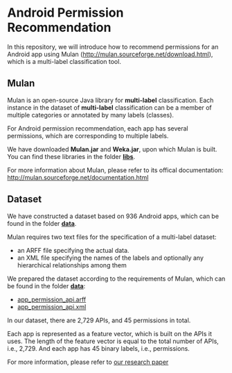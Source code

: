 # Android Permission Recommendation

In this repository, we will introduce how to recommend permissions for an Android app using Mulan (http://mulan.sourceforge.net/download.html), which is a multi-label classification tool. 

## Mulan
Mulan is an open-source Java library for <b>multi-label</b> classification. Each instance in the dataset of <b>multi-label</b> classification can be a member of multiple categories or annotated by many labels (classes). 

For Android permission recommendation, each app has several permissions, which are corresponding to multiple labels. 

We have downloaded <b>Mulan.jar</b> and <b>Weka.jar</b>, upon which Mulan is built. You can find these libraries in the folder [<b>libs</b>](https://github.com/baolingfeng/APRecForSummerSchool/tree/master/libs).
 
For more information about Mulan, please refer to its offical documentation: http://mulan.sourceforge.net/documentation.html 

## Dataset
We have constructed a dataset based on 936 Android apps, which can be found in the folder [<b>data</b>](https://github.com/baolingfeng/APRecForSummerSchool/tree/master/data).

Mulan requires two text files for the specification of a multi-label dataset: 
  * an ARFF file specifying the actual data. 
  * an XML file specifying the names of the labels and optionally any hierarchical relationships among them

We prepared the dataset according to the requirements of Mulan, which can be found in the folder [<b>data</b>](https://github.com/baolingfeng/APRecForSummerSchool/tree/master/data):
  * [app_permission_api.arff](https://github.com/baolingfeng/APRecForSummerSchool/blob/master/data/app_permission_api.arff)
  * [app_permission_api.xml](https://github.com/baolingfeng/APRecForSummerSchool/blob/master/data/app_permission_api.xml)

In our dataset, there are 2,729 APIs, and 45 permissions in total.   

Each app is represented as a feature vector, which is built on the APIs it uses. The length of the feature vector is equal to the total number of APIs, i.e., 2,729. And each app has 45 binary labels, i.e., permissions. 

For more information, please refer to [our research paper](https://baolingfeng.github.io/papers/scis_paper.pdf)


